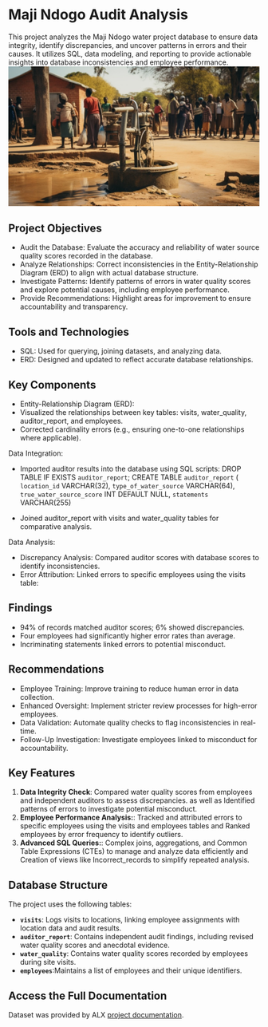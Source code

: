 # Maji Ndogo Audit Analysis
This project analyzes the Maji Ndogo water project database to ensure data integrity, identify discrepancies, and uncover patterns in errors and their causes. It utilizes SQL, data modeling, and reporting to provide actionable insights into database inconsistencies and employee performance.
![Project Overview](./image/IMG_4134.jpg)

## Project Objectives

- Audit the Database: Evaluate the accuracy and reliability of water source quality scores recorded in the database.
- Analyze Relationships: Correct inconsistencies in the Entity-Relationship Diagram (ERD) to align with actual database structure.
- Investigate Patterns: Identify patterns of errors in water quality scores and explore potential causes, including employee performance.
- Provide Recommendations: Highlight areas for improvement to ensure accountability and transparency.

## Tools and Technologies
- SQL: Used for querying, joining datasets, and analyzing data.
- ERD: Designed and updated to reflect accurate database relationships.

## Key Components
- Entity-Relationship Diagram (ERD):
- Visualized the relationships between key tables: visits, water_quality, auditor_report, and employees.
- Corrected cardinality errors (e.g., ensuring one-to-one relationships where applicable).
  
 Data Integration:
- Imported auditor results into the database using SQL scripts:
  DROP TABLE IF EXISTS `auditor_report`;
CREATE TABLE `auditor_report` (
    `location_id` VARCHAR(32),
    `type_of_water_source` VARCHAR(64),
    `true_water_source_score` INT DEFAULT NULL,
    `statements` VARCHAR(255)

- Joined auditor_report with visits and water_quality tables for comparative analysis.

 Data Analysis:
- Discrepancy Analysis: Compared auditor scores with database scores to identify inconsistencies.
- Error Attribution: Linked errors to specific employees using the visits table:

## Findings

- 94% of records matched auditor scores; 6% showed discrepancies.
- Four employees had significantly higher error rates than average.
- Incriminating statements linked errors to potential misconduct.

## Recommendations

- Employee Training: Improve training to reduce human error in data collection.
- Enhanced Oversight: Implement stricter review processes for high-error employees.
- Data Validation: Automate quality checks to flag inconsistencies in real-time.
- Follow-Up Investigation: Investigate employees linked to misconduct for accountability.

## Key Features

1. **Data Integrity Check**: Compared water quality scores from employees and independent auditors to assess discrepancies.
as well as Identified patterns of errors to investigate potential misconduct.
2. **Employee Performance Analysis:**: Tracked and attributed errors to specific employees using the visits and employees tables
 and Ranked employees by error frequency to identify outliers.
3. **Advanced SQL Queries:**: Complex joins, aggregations, and Common Table Expressions (CTEs) to manage and analyze data efficiently
and Creation of views like Incorrect_records to simplify repeated analysis.

## Database Structure

The project uses the following tables:

- **`visits`**: Logs visits to locations, linking employee assignments with location data and audit results.
- **`auditor_report`**: Contains independent audit findings, including revised water quality scores and anecdotal evidence.
- **`water_quality`**: Contains water quality scores recorded by employees during site visits.
- **`employees`**:Maintains a list of employees and their unique identifiers.

## Access the Full Documentation

Dataset was provided by ALX [project documentation](https://alx.com).
  
